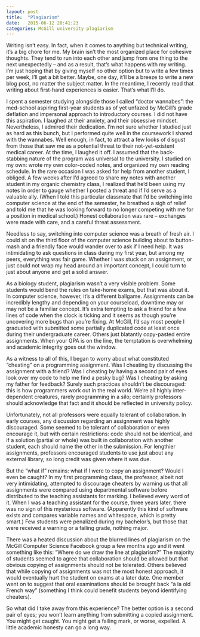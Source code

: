 ```yaml
---
layout: post
title:  "Plagiarism"
date:   2015-06-12 20:41:23
categories: McGill university plagiarism
---
```


Writing isn’t easy. In fact, when it comes to anything but technical writing, it’s a big chore for me. My brain isn’t the most organized place for cohesive thoughts. They tend to run into each other and jump from one thing to the next unexpectedly – and as a result, that’s what happens with my writing. I’m just hoping that by giving myself no other option but to write a few times per week, I’ll get a bit better. Maybe, one day, it’ll be a breeze to write a new blog post, no matter the subject matter. In the meantime, I recently read that writing about first-hand experiences is easier. That’s what I’ll do.

I spent a semester studying alongside those I called “doctor wannabes”: the med-school aspiring first-year students as of yet unfazed by McGill’s grade deflation and impersonal approach to introductory courses. I did not have this aspiration. I laughed at their anxiety, and their obsessive mindset. Nevertheless, I admired their dedication. I’m not sure whether I studied just as hard as this bunch, but I performed quite well in the coursework I shared with the wannabes. Well enough, in fact, to attract a few looks of disgust from those that saw me as a potential threat to their not-yet-existent medical career. At the time, I laughed it off. I assumed that the back-stabbing nature of the program was universal to the university. I studied on my own: wrote my own color-coded notes, and organized my own reading schedule. In the rare occasion I was asked for help from another student, I obliged. A few weeks after I’d agreed to share my notes with another student in my organic chemistry class, I realized that he’d been using my notes in order to gauge whether I posted a threat and if I’d serve as a valuable ally. (When I told this particular classmate that I’d be switching into computer science at the end of the semester, he breathed a sigh of relief and told me that he was looking forward to no longer competing with me for a position in medical school.) Honest collaboration was rare – exchanges were made with care, and a careful threat assessment.

Needless to say, switching into computer science was a breath of fresh air. I could sit on the third floor of the computer science building about to button-mash and a friendly face would wander over to ask if I need help. It was intimidating to ask questions in class during my first year, but among my peers, everything was fair game. Whether I was stuck on an assignment, or just could not wrap my head around an important concept, I could turn to just about anyone and get a solid answer.

As a biology student, plagiarism wasn’t a very visible problem. Some students would bend the rules on take-home exams, but that was about it. In computer science, however, it’s a different ballgame. Assignments can be incredibly lengthy and depending on your courseload, downtime may or may not be a familiar concept. It’s extra tempting to ask a friend for a few lines of code when the clock is ticking and it seems as though you’re uncovering more bugs than you’re fixing. At McGill, I’d say most people I graduated with submitted some partially duplicated code at least once during their undergraduate career. Others just blatantly copy-pasted entire assignments. When your GPA is on the line, the temptation is overwhelming and academic integrity goes out the window.

As a witness to all of this, I began to worry about what constituted “cheating” on a programming assignment. Was I cheating by discussing the assignment with a friend? Was I cheating by having a second pair of eyes look over my code to help me find a pesky bug? Was I cheating by asking my father for feedback? Surely such practices shouldn’t be discouraged: this is how programmers work out in the real world. We’re all highly inter-dependent creatures, rarely programming in a silo; certainly professors should acknowledge that fact and it should be reflected in university policy.

Unfortunately, not all professors were equally tolerant of collaboration. In early courses, any discussion regarding an assignment was highly discouraged. Some seemed to be tolerant of collaboration or even encourage it, but with certain restrictions: code should not be identical, and if a solution (partial or whole) was built in collaboration with another student, each should name the other in the submission. For lengthier assignments, professors encouraged students to use just about any external library, so long credit was given where it was due.

But the “what if” remains: what if I were to copy an assignment? Would I even be caught? In my first programming class, the professor, albeit not very intimidating, attempted to discourage cheaters by warning us that all assignments were compared using departmental software before distributed to the teaching assistants for marking. I believed every word of it. When I was a teaching assistant for the course, three years later, there was no sign of this mysterious software. (Apparently this kind of software exists and compares variable names and whitespace, which is pretty smart.) Few students were penalized during my bachelor’s, but those that were received a warning or a failing grade, nothing major.

There was a heated discussion about the blurred lines of plagiarism on the McGill Computer Science Facebook group a few months ago and it went something like this: “Where do we draw the line at plagiarism?” The majority of students seemed to agree that collaboration should be allowed but that obvious copying of assignments should not be tolerated. Others believed that while copying of assignments was not the most honest approach, it would eventually hurt the student on exams at a later date. One member went on to suggest that oral examinations should be brought back “à la old French way” (something I think could benefit students beyond identifying cheaters).

So what did I take away from this experience? The better option is a second pair of eyes; you won’t learn anything from submitting a copied assignment. You might get caught. You might get a failing mark, or worse, expelled. A little academic honesty can go a long way.

